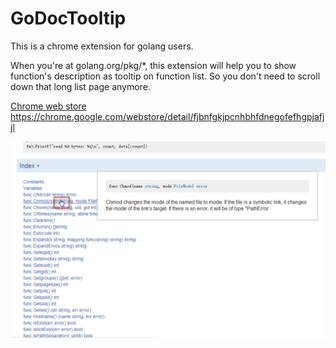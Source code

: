 # GoDocTooltip
This is a chrome extension for golang users.

When you're at golang.org/pkg/*, this extension will help you to show function's description as tooltip on function list.
So you don't need to scroll down that long list page anymore.

[Chrome web store](https://chrome.google.com/webstore/detail/fjbnfgkjpcnhbhfdnegofefhgpjafjjl)
https://chrome.google.com/webstore/detail/fjbnfgkjpcnhbhfdnegofefhgpjafjjl

![Snapshot](https://raw.githubusercontent.com/diankong/GoDocTooltip/master/snapshot_1280x800.png)


